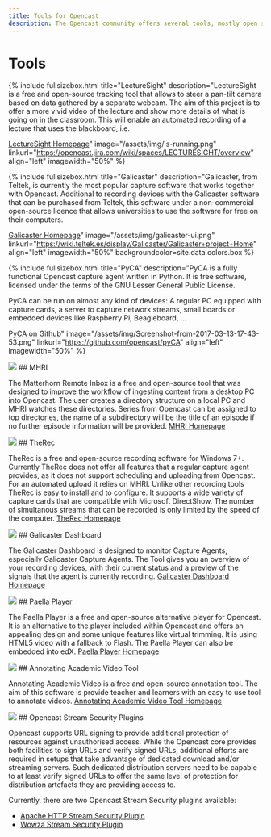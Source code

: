 ```yaml
---
title: Tools for Opencast
description: The Opencast community offers several tools, mostly open source, that work together with Opencast to increase the functionality. These tools can improve the capture, offer a export or integration into other systems, can give you a choice of different players and much more.
---
```


# Tools

{% include fullsizebox.html 
title="LectureSight"
description="LectureSight is a free and open-source tracking tool that allows to steer a pan-tilt camera based on data gathered by a separate webcam. The aim of this project is to offer a more vivid video of the lecture and show more details of what is going on in the classroom. This will enable an automated recording of a lecture that uses the blackboard, i.e.

[LectureSight Homepage](https://opencast.jira.com/wiki/spaces/LECTURESIGHT/overview)"
image="/assets/img/ls-running.png"
linkurl="https://opencast.jira.com/wiki/spaces/LECTURESIGHT/overview"
align="left"
imagewidth="50%"
%}

{% include fullsizebox.html 
title="Galicaster"
description="Galicaster, from Teltek, is currently the most popular capture software that works together with Opencast. Additional to recording devices with the Galicaster software that can be purchased from Teltek, this software under a non-commercial open-source licence that allows universities to use the software for free on their computers.

[Galicaster Homepage](https://wiki.teltek.es/display/Galicaster/Galicaster+project+Home)"
image="/assets/img/galicaster-ui.png"
linkurl="https://wiki.teltek.es/display/Galicaster/Galicaster+project+Home"
align="left"
imagewidth="50%"
backgroundcolor=site.data.colors.box
%}

{% include fullsizebox.html 
title="PyCA"
description="PyCA is a fully functional Opencast capture agent written in Python. It is free software, licensed under the terms of the GNU Lesser General Public License.

PyCA can be run on almost any kind of devices: A regular PC equipped with capture cards, a server to capture network streams, small boards or embedded devices like Raspberry Pi, Beagleboard, …

[PyCA on Github](https://github.com/opencast/pyCA)"
image="/assets/img/Screenshot-from-2017-03-13-17-43-53.png"
linkurl="https://github.com/opencast/pyCA"
align="left"
imagewidth="50%"
%}

<img class="feature-image-right" src="http://www.opencast.org/wp-content/uploads/2015/07/mhri.jpg">
## MHRI

The Matterhorn Remote Inbox is a free and open-source tool that was designed to improve the workflow of ingesting content from a desktop PC into Opencast. The user creates a directory structure on a local PC and MHRI watches these directories. Series from Opencast can be assigned to top directories, the name of a subdirectory will be the title of an episode if no further episode information will be provided.
[MHRI Homepage](http://zentrum.virtuos.uos.de/mhri/ "MHRI Homepage")


<img class="feature-image-left" src="http://www.opencast.org/wp-content/uploads/2015/07/therec.png">
## TheRec

TheRec is a free and open-source recording software for Windows 7+. Currently TheRec does not offer all features that a regular capture agent provides, as it does not support scheduling and uploading from Opencast. For an automated upload it relies on MHRI. Unlike other recording tools TheRec is easy to install and to configure. It supports a wide variety of capture cards that are compatible with Microsoft DirectShow. The number of simultanous streams that can be recorded is only limited by the speed of the computer.
[TheRec Homepage](https://elan-ev.de/produkte_av_therec_english.php "TheRec Homepage")

<img class="feature-image-right" src="http://www.opencast.org/wp-content/uploads/2015/07/gc-dashboard.png">
## Galicaster Dashboard

The Galicaster Dashboard is designed to monitor Capture Agents, especially Galicaster Capture Agents. The Tool gives you an overview of your recording devices, with their current status and a preview of the signals that the agent is currently recording.
[Galicaster Dashboard Homepage](https://wiki.teltek.es/display/Galicaster/Galicaster+Dashboard "Galicaster Dashboard Homepage")


<img class="feature-image-left" src="http://www.opencast.org/wp-content/uploads/2015/07/paellaplayer.png">
## Paella Player

The Paella Player is a free and open-source alternative player for Opencast. It is an alternative to the player included within Opencast and offers an appealing design and some unique features like virtual trimming. It is using HTML5 video with a fallback to Flash. The Paella Player can also be embedded into edX.
[Paella Player Homepage](http://paellaplayer.upv.es/ "Paella Player Homepage")


<img class="feature-image-right" src="http://www.opencast.org/wp-content/uploads/2015/07/annotationtool.png">
## Annotating Academic Video Tool

Annotating Academic Video is a free and open-source annotation tool. The aim of this software is provide teacher and learners with an easy to use tool to annotate videos.
[Annotating Academic Video Tool Homepage](https://bitbucket.org/opencast-community/annotation-tool "Annotating Academic Video Tool Homepage")


<img class="feature-image-left" src="http://www.opencast.org/wp-content/uploads/2015/07/login-1203603_960_720.png">
## Opencast Stream Security Plugins

Opencast supports URL signing to provide additional protection of resources against unauthorised access. While the Opencast core provides both facilities to sign URLs and verify signed URLs, additional efforts are required in setups that take advantage of dedicated download and/or streaming servers. Such dedicated distribution servers need to be capable to at least verify signed URLs to offer the same level of protection for distribution artefacts they are providing access to.

Currently, there are two Opencast Stream Security plugins available:

- [Apache HTTP Stream Security Plugin](https://bitbucket.org/opencast-community/apache-httpd-stream-security-plugin "Apache HTTP Stream Security Plugine")
- [Wowza Stream Security Plugin](https://bitbucket.org/opencast-community/wowza-stream-security-plugin/src "Wowza Stream Security Plugin")

